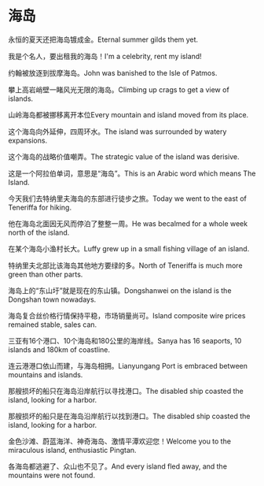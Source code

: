 # 海岛

<p><span class="chinese">永恒的夏天还把海岛镀成金。</span><span class="english">Eternal summer gilds them yet.</span></p>

<p><span class="chinese">我是个名人，要出租我的海岛！</span><span class="english">I'm a celebrity, rent my island!</span></p>

<p><span class="chinese">约翰被放逐到拔摩海岛。</span><span class="english">John was banished to the Isle of Patmos.</span></p>

<p><span class="chinese">攀上高岩峭壁一睹风光无限的海岛。</span><span class="english">Climbing up crags to get a view of islands.</span></p>

<p><span class="chinese">山岭海岛都被挪移离开本位</span><span class="english">Every mountain and island moved from its place.</span></p>

<p><span class="chinese">这个海岛向外延伸，四周环水。</span><span class="english">The island was surrounded by watery expansions.</span></p>

<p><span class="chinese">这个海岛的战略价值嘲弄。</span><span class="english">The strategic value of the island was derisive.</span></p>

<p><span class="chinese">这是一个阿拉伯单词，意思是“海岛”。</span><span class="english">This is an Arabic word which means  The Island.</span></p>

<p><span class="chinese">今天我们去特纳里夫海岛的东部进行徒步之旅。</span><span class="english">Today we went to the east of Teneriffa for hiking.</span></p>

<p><span class="chinese">他在海岛北面因无风而停泊了整整一周。</span><span class="english">He was becalmed for a whole week north of the island.</span></p>

<p><span class="chinese">在某个海岛小渔村长大。</span><span class="english">Luffy grew up in a small fishing village of an island.</span></p>

<p><span class="chinese">特纳里夫北部比该海岛其他地方要绿的多。</span><span class="english">North of Teneriffa is much more green than other parts.</span></p>

<p><span class="chinese">海岛上的“东山圩”就是现在的东山镇。</span><span class="english">Dongshanwei on the island is the Dongshan town nowadays.</span></p>

<p><span class="chinese">海岛复合丝价格行情保持平稳，市场销量尚可。</span><span class="english">Island composite wire prices remained stable, sales can.</span></p>

<p><span class="chinese">三亚有16个港口、10个海岛和180公里的海岸线。</span><span class="english">Sanya has 16 seaports, 10 islands and 180km of coastline.</span></p>

<p><span class="chinese">连云港港口依山而建，与海岛相拥。</span><span class="english">Lianyungang Port is embraced between mountains and islands.</span></p>

<p><span class="chinese">那艘损坏的船只在海岛沿岸航行以寻找港口。</span><span class="english">The disabled ship coasted the island, looking for a harbor.</span></p>

<p><span class="chinese">那艘损坏的船只是在海岛沿岸航行以找到港口。</span><span class="english">The disabled ship coasted the island, looking for a harbor.</span></p>

<p><span class="chinese">金色沙滩、蔚蓝海洋、神奇海岛、激情平潭欢迎您！</span><span class="english">Welcome you to the miraculous island, enthusiastic Pingtan.</span></p>

<p><span class="chinese">各海岛都逃避了、众山也不见了。</span><span class="english">And every island fled away, and the mountains were not found.</span></p>

